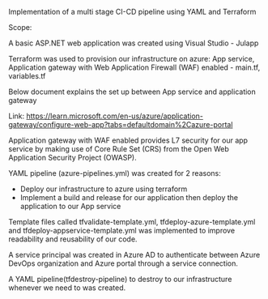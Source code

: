 Implementation of a multi stage CI-CD pipeline using YAML and Terraform

Scope: 

A basic ASP.NET web application was created using Visual Studio - Julapp

Terraform was used to provision our infrastructure on azure: App service, Application gateway with Web Application Firewall (WAF) enabled - main.tf, variables.tf

Below document explains the set up between App service and application gateway

Link: https://learn.microsoft.com/en-us/azure/application-gateway/configure-web-app?tabs=defaultdomain%2Cazure-portal
 

Application gateway with WAF enabled provides L7 security for our app service by making use of Core Rule Set (CRS) from the Open Web Application Security Project (OWASP).
 
YAML pipeline (azure-pipelines.yml) was created for 2 reasons:
-	Deploy our infrastructure to azure using terraform
-	Implement a build and release for our application then deploy the application to our App service
 

Template files called tfvalidate-template.yml, tfdeploy-azure-template.yml and tfdeploy-appservice-template.yml was implemented to improve readability and reusability of our code.

A service principal was created in Azure AD to authenticate between Azure DevOps organization and Azure portal through a service connection.

A YAML pipeline(tfdestroy-pipeline) to destroy to our infrastructure whenever we need to was created.